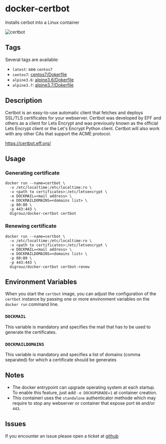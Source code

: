 # docker-certbot
Installs cerbot into a Linux container

![certbot](https://certbot.eff.org/images/certbot-logo-1A.svg)

## Tags
Several tags are available:
* `latest`: see `centos7`
* `centos7`: [centos7/Dokerfile](https://github.com/digrouz/docker-certbot/blob/centos7/Dockerfile)
* `alpine3.6`: [alpine3.6/Dokerfile](https://github.com/digrouz/docker-certbot/blob/alpine3.6/Dockerfile)
* `alpine3.7`: [alpine3.7/Dokerfile](https://github.com/digrouz/docker-certbot/blob/alpine3.7/Dockerfile)


## Description

Certbot is an easy-to-use automatic client that fetches and deploys SSL/TLS certificates for your webserver. Certbot was developed by EFF and others as a client for Lets Encrypt and was previously known as the official Lets Encrypt client or the Let's Encrypt Python client. Certbot will also work with any other CAs that support the ACME protocol.

https://certbot.eff.org/

## Usage
### Generating certificate
    docker run --name=certbot \
      -v /etc/localtime:/etc/localtime:ro \
      -v <path to certificates>:/etc/letsencrypt \
      -e DOCKMAIL=<mail address> \
      -e DOCKMAILDOMAINS=<domains list> \
      -p 80:80 \
      -p 443:443 \
      digrouz/docker-certbot certbot

### Renewing certificate
    docker run --name=certbot \
      -v /etc/localtime:/etc/localtime:ro \
      -v <path to certificates>:/etc/letsencrypt \
      -e DOCKMAIL=<mail address> \
      -e DOCKMAILDOMAINS=<domains list> \
      -p 80:80 \
      -p 443:443 \
      digrouz/docker-certbot certbot-renew


## Environment Variables

When you start the `certbot` image, you can adjust the configuration of the `certbot` instance by passing one or more environment variables on the `docker run` command line.

### `DOCKMAIL`

This variable is mandatory and specifies the mail that has to be used to generate the certificates.

### `DOCKMAILDOMAINS`

This variable is mandatory and specifies a list of domains (comma separated)  for which a certificate should be generates

## Notes

* The docker entrypoint can upgrade operating system at each startup. To enable this feature, just add `-e DOCKUPGRADE=1` at container creation.
* This containeri uses the `standalone` authenticator methode which  may require to stop any webserver or container that expose port `80` and/or `443`.

## Issues

If you encounter an issue please open a ticket at [github](https://github.com/digrouz/docker-certbot/issues)
